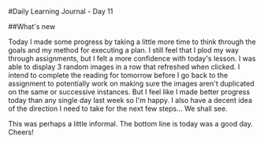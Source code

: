 #Daily Learning Journal - Day 11

##What's new

Today I made some progress by taking a little more time to think through the goals and my method for executing a plan. I still feel that I plod my way through assignments, but I felt a more confidence with today's lesson. I was able to display 3 random images in a row that refreshed when clicked. I intend to complete the reading for tomorrow before I go back to the assignment to potentially work on making sure the images aren't duplicated on the same or successive instances. But I feel like I made better progress today than any single day last week so I'm happy. I also have a decent idea of the direction I need to take for the next few steps... We shall see.

This was perhaps a little informal.  The bottom line is today was a good day.  Cheers!
